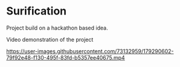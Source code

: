 # Surification

Project build on a hackathon based idea.



Video demonstration of the project


https://user-images.githubusercontent.com/73132959/179290602-79f92e48-f130-495f-83fd-b5357ee40675.mp4
